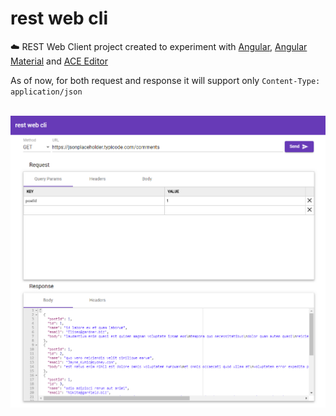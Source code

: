# rest web cli

:cloud: REST Web Client project created to experiment with [Angular](https://angular.io), [Angular Material](https://material.angular.io) and [ACE Editor](https://ace.c9.io)

As of now, for both request and response it will support only `Content-Type: application/json` 

&nbsp;
![web-cli-snapshot](web-cli-snapshot.png)